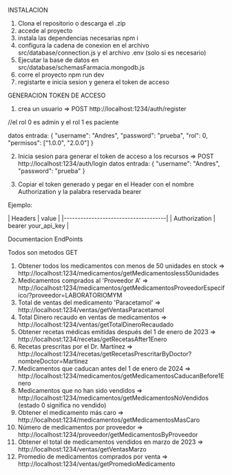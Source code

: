 
INSTALACION

1. Clona el repositorio o descarga el .zip
2. accede al proyecto
3. instala las dependencias necesarias npm i
4. configura la cadena de conexion en el archivo src/database/connection.js y el archivo  .env  (solo si es necesario)
5. Ejecutar la base de datos en src/database/schemasFarmacia.mongodb.js
6. corre el proyecto npm run dev
7. registarte e inicia sesion y genera el token de acceso 


GENERACION TOKEN DE ACCESO

1. crea un usuario => POST http://localhost:1234/auth/register

//el rol 0 es admin y el rol 1 es paciente

datos entrada: {
  "username": "Andres",
  "password": "prueba",
  "rol": 0,
  "permisos": ["1.0.0", "2.0.0"]
}

2. Inicia sesion para generar el token de acceso a los recursos => POST http://localhost:1234/auth/login
datos entrada: {
  "username": "Andres",
  "password": "prueba"
}

3. Copiar el token generado y pegar en el Header con el nombre Authorization y la palabra reservada bearer

Ejemplo:

|  Headers      |      value          |
|-------------------------------------|
| Authorization | bearer your_api_key |

Documentacion EndPoints

Todos son metodos GET

1. Obtener todos los medicamentos con menos de 50 unidades en stock => http://localhost:1234/medicamentos/getMedicamentosless50unidades
2. Medicamentos comprados al 'Proveedor A' => http://localhost:1234/medicamentos/getMedicamentosProveedorEspecifico/?proveedor=LABORATORIOMYM
3.  Total de ventas del medicamento 'Paracetamol' => http://localhost:1234/ventas/getVentasParacetamol
4. Total Dinero recaudo en ventas de medicamentos => http://localhost:1234/ventas/getTotalDineroRecaudado
5. Obtener recetas médicas emitidas después del 1 de enero de 2023 => http://localhost:1234/recetas/getRecetasAfter1Enero
6. Recetas prescritas por el Dr. Martínez => http://localhost:1234/recetas/getRecetasPrescritarByDoctor?nombreDoctor=Martinez
7. Medicamentos que caducan antes del 1 de enero de 2024  => http://localhost:1234/medicamentos/getMedicamentosCaducanBefore1Enero
8. Medicamentos que no han sido vendidos => http://localhost:1234/medicamentos/getMedicamentosNoVendidos (estado 0 significa no vendido)
9. Obtener el medicamento más caro => http://localhost:1234/medicamentos/getMedicamentosMasCaro
10. Número de medicamentos por proveedor => http://localhost:1234/proveedor/getMedicamentosByProveedor
11. Obtener el total de medicamentos vendidos en marzo de 2023 => http://localhost:1234/ventas/getVentasMarzo
12. Promedio de medicamentos comprados por venta =>  http://localhost:1234/ventas/getPromedioMedicamento